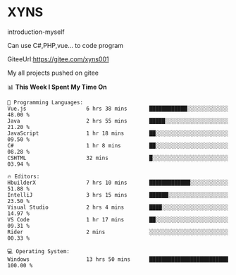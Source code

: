 # XYNS
introduction-myself

Can use C#,PHP,vue... to code program

GiteeUrl:https://gitee.com/xyns001

My all projects pushed on gitee

<!--START_SECTION:waka-->
📊 **This Week I Spent My Time On** 

```text
💬 Programming Languages: 
Vue.js                   6 hrs 38 mins       ████████████░░░░░░░░░░░░░   48.00 % 
Java                     2 hrs 55 mins       █████░░░░░░░░░░░░░░░░░░░░   21.20 % 
JavaScript               1 hr 18 mins        ██░░░░░░░░░░░░░░░░░░░░░░░   09.50 % 
C#                       1 hr 8 mins         ██░░░░░░░░░░░░░░░░░░░░░░░   08.28 % 
CSHTML                   32 mins             █░░░░░░░░░░░░░░░░░░░░░░░░   03.94 % 

🔥 Editors: 
HbuilderX                7 hrs 10 mins       █████████████░░░░░░░░░░░░   51.88 % 
IntelliJ                 3 hrs 15 mins       ██████░░░░░░░░░░░░░░░░░░░   23.50 % 
Visual Studio            2 hrs 4 mins        ████░░░░░░░░░░░░░░░░░░░░░   14.97 % 
VS Code                  1 hr 17 mins        ██░░░░░░░░░░░░░░░░░░░░░░░   09.31 % 
Rider                    2 mins              ░░░░░░░░░░░░░░░░░░░░░░░░░   00.33 % 

💻 Operating System: 
Windows                  13 hrs 50 mins      █████████████████████████   100.00 % 
```


<!--END_SECTION:waka-->

